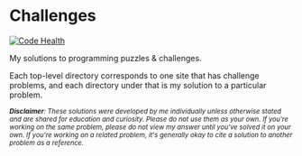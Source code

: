 # Challenges

[![Code Health](https://landscape.io/github/tedmiston/challenges/master/landscape.svg?style=flat)](https://landscape.io/github/tedmiston/challenges/master)

My solutions to programming puzzles & challenges.

Each top-level directory corresponds to one site that has challenge problems, and each directory under that is my solution to a particular problem.

<small>_**Disclaimer**: These solutions were developed by me individually unless otherwise stated and are shared for education and curiosity.  Please do not use them as your own.  If you're working on the same problem, please do not view my answer until you've solved it on your own.  If you're working on a related problem, it's generally okay to cite a solution to another problem as a reference._</small>
